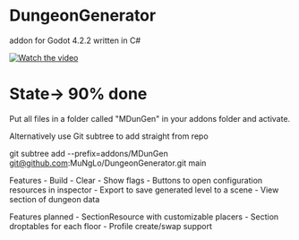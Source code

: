 # DungeonGenerator
 addon for Godot 4.2.2 written in C#

 [![Watch the video](https://img.youtube.com/vi/sLbqZpDT7UQ/0.jpg)](https://www.youtube.com/watch?v=sLbqZpDT7UQ)<br>

 
# State-> 90% done

 Put all files in a folder called "MDunGen" in your addons folder and activate.

 Alternatively use Git subtree to add straight from repo

 git subtree add --prefix=addons/MDunGen git@github.com:MuNgLo/DungeonGenerator.git main
 
 Features
	- Build
	- Clear
	- Show flags
	- Buttons to open configuration resources in inspector
	- Export to save generated level to a scene
	- View section of dungeon data
	
Features planned
	- SectionResource with customizable placers
	- Section droptables for each floor
	- Profile create/swap support
